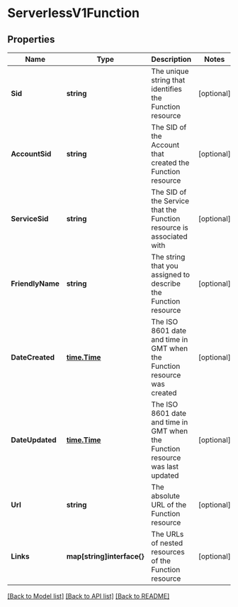 # ServerlessV1Function

## Properties

Name | Type | Description | Notes
------------ | ------------- | ------------- | -------------
**Sid** | **string** | The unique string that identifies the Function resource |[optional] 
**AccountSid** | **string** | The SID of the Account that created the Function resource |[optional] 
**ServiceSid** | **string** | The SID of the Service that the Function resource is associated with |[optional] 
**FriendlyName** | **string** | The string that you assigned to describe the Function resource |[optional] 
**DateCreated** | [**time.Time**](time.Time.md) | The ISO 8601 date and time in GMT when the Function resource was created |[optional] 
**DateUpdated** | [**time.Time**](time.Time.md) | The ISO 8601 date and time in GMT when the Function resource was last updated |[optional] 
**Url** | **string** | The absolute URL of the Function resource |[optional] 
**Links** | **map[string]interface{}** | The URLs of nested resources of the Function resource |[optional] 

[[Back to Model list]](../README.md#documentation-for-models) [[Back to API list]](../README.md#documentation-for-api-endpoints) [[Back to README]](../README.md)


